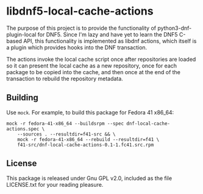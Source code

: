 # libdnf5-local-cache-actions #

The purpose of this project is to provide the functionality of
python3-dnf-plugin-local for DNF5.  Since I'm lazy and have yet to
learn the DNF5 C-based API, this functionality is implemented as
libdnf actions, which itself is a plugin which provides hooks into the
DNF transaction.

The actions invoke the local cache script once after repositories are
loaded so it can present the local cache as a new repository, once for
each package to be copied into the cache, and then once at the end of
the transaction to rebuild the repository metadata.

## Building ##

Use `mock`.  For example, to build this package for Fedora 41 x86_64:

```
mock -r fedora-41-x86_64 --buildsrpm --spec dnf-local-cache-actions.spec \
    --sources . --resultdir=f41-src && \
    mock -r fedora-41-x86_64 --rebuild --resultdir=f41 \
    f41-src/dnf-local-cache-actions-0.1-1.fc41.src.rpm
```

## License ##

This package is released under Gnu GPL v2.0, included as the file
LICENSE.txt for your reading pleasure.
